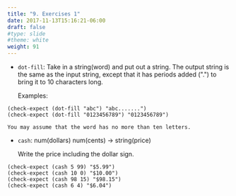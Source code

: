 ```yaml
---
title: "9. Exercises 1"
date: 2017-11-13T15:16:21-06:00
draft: false
#type: slide
#theme: white
weight: 91
---
```


* `dot-fill`: Take in a string(word) and put out a string. The output string is the same as the input string, except that it has periods added (".") to bring it to 10 characters long.

    Examples: 
```racket
(check-expect (dot-fill "abc") "abc.......")
(check-expect (dot-fill "0123456789") "0123456789")
```
    You may assume that the word has no more than ten letters.
    
* `cash`: num(dollars) num(cents) -> string(price)

    Write the price including the dollar sign.
```racket
(check-expect (cash 5 99) "$5.99")
(check-expect (cash 10 0) "$10.00")
(check-expect (cash 98 15) "$98.15")
(check-expect (cash 6 4) "$6.04")
```

